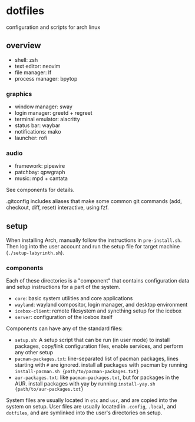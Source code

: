 # dotfiles
configuration and scripts for arch linux

## overview
 - shell: zsh
 - text editor: neovim
 - file manager: lf
 - process manager: bpytop

### graphics
 - window manager: sway
 - login manager: greetd + regreet
 - terminal emulator: alacritty
 - status bar: waybar
 - notifications: mako
 - launcher: rofi

### audio
 - framework: pipewire
 - patchbay: qpwgraph
 - music: mpd + cantata

See components for details.

.gitconfig includes aliases that make some common git commands (add, checkout, diff, reset) interactive, using fzf.

## setup
When installing Arch, manually follow the instructions in `pre-install.sh`. Then log into the user account and run the setup file for target machine (`./setup-labyrinth.sh`).

### components
Each of these directories is a "component" that contains configuration data and setup instructions for a part of the system.
 - `core`: basic system utilities and core applications
 - `wayland`: wayland compositor, login manager, and desktop environment
 - `icebox-client`: remote filesystem and syncthing setup for the icebox
 - `server`: configuration of the icebox itself

Components can have any of the standard files:
 - `setup.sh`: A setup script that can be run (in user mode) to install packages, copy/link configuration files, enable services, and perform any other setup
 - `pacman-packages.txt`: line-separated list of pacman packages, lines starting with `#` are ignored. install all packages with pacman by running `install-pacman.sh {path/to/pacman-packages.txt}`
 - `aur-packages.txt`: like `pacman-packages.txt`, but for packages in the AUR. install packages with yay by running `install-yay.sh {path/to/aur-packages.txt}`

System files are usually located in `etc` and `usr`, and are copied into the system on setup.
User files are usually located in `.config`, `.local`, and `dotfiles`, and are symlinked into the user's directories on setup.
